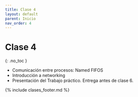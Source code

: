```yaml
---
title: Clase 4
layout: default
parent: Inicio
nav_order: 4
---
```


# Clase 4
{: .no_toc }

* Comunicación entre procesos: Named FIFOS
* Introducción a networking
* Presentación del Trabajo práctico. Entrega antes de clase 6.

{% include clases_footer.md %}
